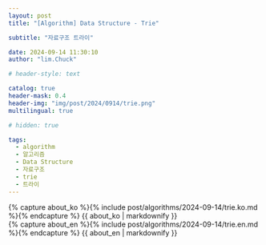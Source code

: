 ```yaml
---
layout: post
title: "[Algorithm] Data Structure - Trie"

subtitle: "자료구조 트라이"

date: 2024-09-14 11:30:10
author: "lim.Chuck"

# header-style: text

catalog: true
header-mask: 0.4
header-img: "img/post/2024/0914/trie.png"
multilingual: true

# hidden: true

tags:
  - algorithm
  - 알고리즘
  - Data Structure
  - 자료구조
  - trie
  - 트라이
---
```


<div class="ko post-container">
    {% capture about_ko %}{% include post/algorithms/2024-09-14/trie.ko.md %}{% endcapture %}
    {{ about_ko | markdownify }}
</div>
<div class="en post-container">
    {% capture about_en %}{% include post/algorithms/2024-09-14/trie.en.md %}{% endcapture %}
    {{ about_en | markdownify }}
</div>
